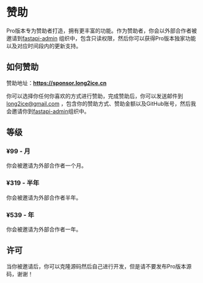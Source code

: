 # 赞助

Pro版本专为赞助者打造，拥有更丰富的功能。作为赞助者，你会以外部合作者被邀请到[fastapi-admin](https://github.com/fastapi-admin)
组织中，包含只读权限，然后你可以获得Pro版本独家功能以及对应时间段内的更新支持。

## 如何赞助

赞助地址：**<https://sponsor.long2ice.cn>**

你可以选择你任何你喜欢的方式进行赞助，完成赞助后，你可以发送邮件到 <long2ice@gmail.com>
，包含你的赞助方式、赞助金额以及GitHub账号，然后我会邀请你到[fastapi-admin](https://github.com/fastapi-admin)组织中。

## 等级

### ¥99 - 月

你会被邀请为外部合作者一个月。

### ¥319 - 半年

你会被邀请为外部合作者半年。

### ¥539 - 年

你会被邀请为外部合作者一年。

## 许可

当你被邀请后，你可以克隆源码然后自己进行开发，但是请不要发布Pro版本源码，谢谢！
